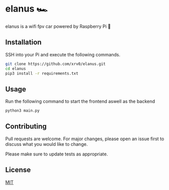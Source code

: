 # elanus 🏎️ 

elanus is a wifi fpv car powered by Raspberry Pi 🍓

## Installation

SSH into your Pi and execute the following commands.

```bash
git clone https://github.com/xrv0/elanus.git
cd elanus
pip3 install -r requirements.txt
```

## Usage

Run the following command to start the frontend aswell as the backend

```bash
python3 main.py
```

## Contributing
Pull requests are welcome. For major changes, please open an issue first to discuss what you would like to change.

Please make sure to update tests as appropriate.

## License
[MIT](https://choosealicense.com/licenses/mit/)
